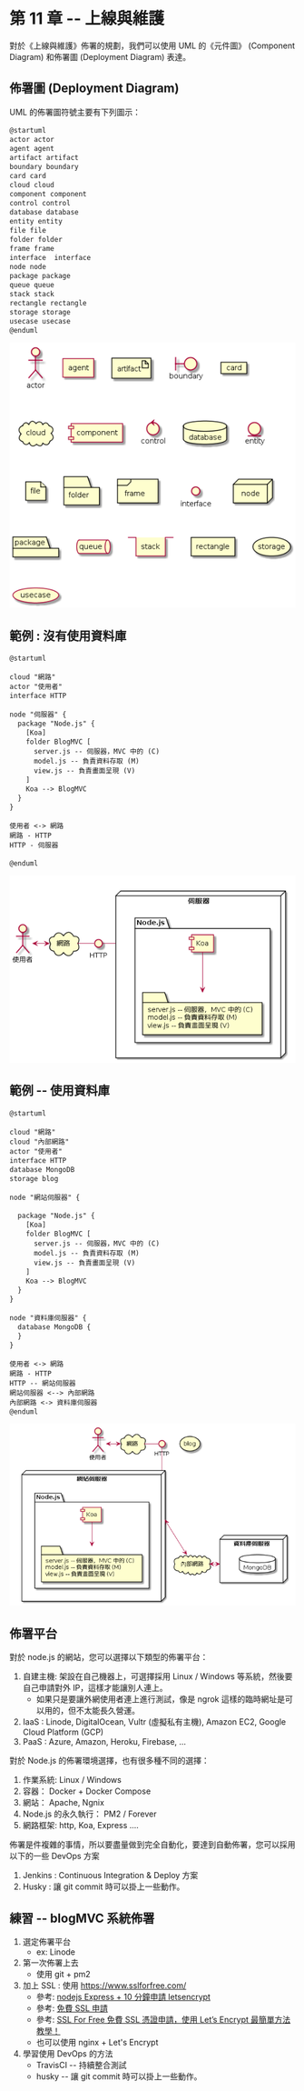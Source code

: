 # 第 11 章 -- 上線與維護

對於《上線與維護》佈署的規劃，我們可以使用 UML 的《元件圖》 (Component Diagram) 和佈署圖 (Deployment Diagram) 表達。

## 佈署圖 (Deployment Diagram)

UML 的佈署圖符號主要有下列圖示：

```puml
@startuml
actor actor
agent agent
artifact artifact
boundary boundary
card card
cloud cloud
component component
control control
database database
entity entity
file file
folder folder
frame frame
interface  interface
node node
package package
queue queue
stack stack
rectangle rectangle
storage storage
usecase usecase
@enduml
```

![](img/UmlDeployIcon.png)

## 範例 : 沒有使用資料庫

```puml 
@startuml

cloud "網路"
actor "使用者"
interface HTTP

node "伺服器" {
  package "Node.js" {
    [Koa]
    folder BlogMVC [
      server.js -- 伺服器，MVC 中的 (C)
      model.js -- 負責資料存取 (M)
      view.js -- 負責畫面呈現 (V)
    ]
    Koa --> BlogMVC
  }
}

使用者 <-> 網路
網路 - HTTP
HTTP - 伺服器

@enduml
```

![](img/UmlDeployBlog1.png)

## 範例 -- 使用資料庫

```puml
@startuml

cloud "網路"
cloud "內部網路"
actor "使用者"
interface HTTP
database MongoDB
storage blog

node "網站伺服器" {

  package "Node.js" {
    [Koa]
    folder BlogMVC [
      server.js -- 伺服器，MVC 中的 (C)
      model.js -- 負責資料存取 (M)
      view.js -- 負責畫面呈現 (V)
    ]
    Koa --> BlogMVC
  }
}

node "資料庫伺服器" {
  database MongoDB {
  }
}

使用者 <-> 網路
網路 - HTTP
HTTP -- 網站伺服器
網站伺服器 <--> 內部網路
內部網路 <-> 資料庫伺服器
@enduml
```

![](img/UmlDeployBlogDatabase.png)


## 佈署平台

對於 node.js 的網站，您可以選擇以下類型的佈署平台：

1. 自建主機: 架設在自己機器上，可選擇採用 Linux / Windows 等系統，然後要自己申請對外 IP，這樣才能讓別人連上。
    * 如果只是要讓外網使用者連上進行測試，像是 ngrok 這樣的臨時網址是可以用的，但不太能長久營運。
2. IaaS : Linode, DigitalOcean, Vultr (虛擬私有主機), Amazon EC2, Google Cloud Platform (GCP)
3. PaaS : Azure, Amazon, Heroku, Firebase, ...

對於 Node.js 的佈署環境選擇，也有很多種不同的選擇：

1. 作業系統: Linux / Windows
2. 容器： Docker + Docker Compose 
3. 網站： Apache, Ngnix
4. Node.js 的永久執行： PM2 / Forever 
5. 網路框架: http, Koa, Express .... 

佈署是件複雜的事情，所以要盡量做到完全自動化，要達到自動佈署，您可以採用以下的一些 DevOps 方案

1. Jenkins : Continuous Integration & Deploy 方案
2. Husky : 讓 git commit 時可以掛上一些動作。


## 練習 -- blogMVC 系統佈署

1. 選定佈署平台
    * ex: Linode
2. 第一次佈署上去
    * 使用 git + pm2
3. 加上 SSL : 使用 https://www.sslforfree.com/
    * 參考: [nodejs Express + 10 分鐘申請 letsencrypt](https://medium.com/%E5%89%8D%E7%AB%AF%E5%A3%B9%E5%85%A9%E4%B8%89%E4%BA%8B/nodejs-express-10-%E5%88%86%E9%90%98%E7%94%B3%E8%AB%8B-letsencrypt-6a1fc2bce4fb)
    * 參考: [免費 SSL 申請](https://blog.johnwu.cc/article/ssl-for-free.html)
    * 參考: [SSL For Free 免費 SSL 憑證申請，使用 Let’s Encrypt 最簡單方法教學！](https://free.com.tw/ssl-for-free/)
    * 也可以使用 nginx + Let's Encrypt
4. 學習使用 DevOps 的方法
    * TravisCI -- 持續整合測試
    * husky --  讓 git commit 時可以掛上一些動作。
